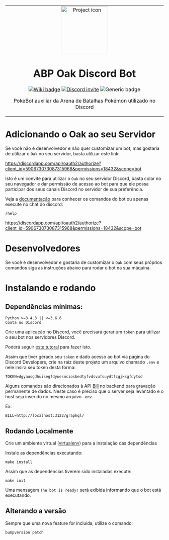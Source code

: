 <table align="center"><tr><td align="center" width="9999">

<img src="https://encrypted-tbn0.gstatic.com/images?q=tbn:ANd9GcRejczcPLNHPb4_UAPOEj9jpi3irx7o35Wkk11DQXpOKVI39ENPIg" align="center" width="150" alt="Project icon">

# ABP Oak Discord Bot

[![Wiki badge](https://badgen.net/badge/docs/github_wiki?icon=github)](https://github.com/brunolcarli/Oak-Discord-Bot/wiki)
[![Discord invite](https://badgen.net/badge/icon/discord?icon=discord&label)](![](https://badgen.net/badge/icon/discord?icon=discord&label))
![Generic badge](https://img.shields.io/badge/version-0.1.0-green.svg)

PokeBot auxiliar da Arena de Batalhas Pokémon utilizado no Discord


</td></tr></table>


# Adicionando o Oak ao seu Servidor

Se você não é desenvolvedor e não quer customizar um bot, mas gostaria de utilizar
o `Oak` no seu servidor, basta utilizar este link:

https://discordapp.com/api/oauth2/authorize?client_id=590673073087315968&permissions=18432&scope=bot

Isto é um convite para utilizar o `Oak` no seu servidor Discord, basta colar no seu navegador e dar permissão de acesso ao bot para que ele possa participar dos seus canais Discord no servidor de sua preferência.

Veja a [documentação](https://github.com/brunolcarli/Oak-Discord-Bot/wiki) para conhecer os comandos do bot ou apenas execute no chat do discord:

```
/help
```

https://discordapp.com/api/oauth2/authorize?client_id=590673073087315968&permissions=18432&scope=bot

# Desenvolvedores

Se você é desenvolvedor e gostaria de customizar o `Oak` com seus próprios
comandos siga as instruções abaixo para rodar o bot na sua máquina.

# Instalando e rodando

## Dependências mínimas:

```
Python >=3.4.3 || <=3.6.6
Conta no Discord
```

Crie uma aplicação no Discord, você precisará gerar um `token` para utilizar o seu bot nos servidores Discord.

Poderá seguir [este tutoral](https://medium.com/@moomooptas/how-to-make-a-simple-discord-bot-in-python-40ed991468b4) para fazer isto.

Assim que tiver gerado seu `token` e dado acesso ao bot via página do Discord Developers, crie na raiz deste projeto um arquivo chamado `.env` e nele insira seu token desta forma:


```
TOKEN=dgyausgdhuisegfdyuesnciosbedtyfvdsvufsuydtfcgjksgfdytsd
```

Alguns comandos são direcionados à API [Bill](https://github.com/brunolcarli/Bill) no backend para gravação permanente de dados.
Neste caso é preciso que o server seja levantado e o host seja inserido no mesmo arquivo `.env`.

Ex:

```
BILL=http://localhost:3122/graphql/
```


## Rodando Localmente

Crie um ambiente virtual ([virtualenv](https://docs.python-guide.org/dev/virtualenvs/)) para a instalação das dependências


Instale as dependências executando:

```
make install
```

Assim que as dependências tiverem sido instaladas execute:

```
make init
```

Uma mensagem `The bot is ready!` será exibida informando que o bot está executando.

## Alterando a versão

Sempre que uma nova feature for incluída, utilize o comando:

```
bumpversion patch
```
